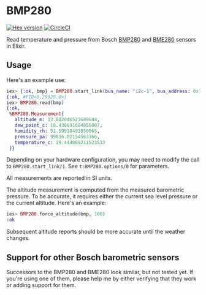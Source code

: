 # BMP280

[![Hex version](https://img.shields.io/hexpm/v/bmp280.svg "Hex version")](https://hex.pm/packages/bmp280)
[![CircleCI](https://circleci.com/gh/fhunleth/bmp280.svg?style=svg)](https://circleci.com/gh/fhunleth/bmp280)

Read temperature and pressure from Bosch
[BMP280](https://www.bosch-sensortec.com/products/environmental-sensors/pressure-sensors/pressure-sensors-bmp280-1.html)
and
[BME280](https://www.bosch-sensortec.com/products/environmental-sensors/humidity-sensors-bme280/)
sensors in Elixir.

## Usage

Here's an example use:

```elixir
iex> {:ok, bmp} = BMP280.start_link(bus_name: "i2c-1", bus_address: 0x77)
{:ok, #PID<0.29929.0>}
iex> BMP280.read(bmp)
{:ok,
 %BMP280.Measurement{
   altitude_m: 13.842046523689644,
   dew_point_c: 18.438691684856007,
   humidity_rh: 51.59938493850065,
   pressure_pa: 99836.02154563366,
   temperature_c: 29.444089211523533
 }}
```

Depending on your hardware configuration, you may need to modify the call to
`BMP280.start_link/1`. See `t:BMP280.options/0` for parameters.

All measurements are reported in SI units.

The altitude measurement is computed from the measured barometric pressure. To
be accurate, it requires either the current sea level pressure or the current
altitude. Here's an example:

```elixir
iex> BMP280.force_altitude(bmp, 100)
:ok
```

Subsequent altitude reports should be more accurate until the weather changes.

## Support for other Bosch barometric sensors

Successors to the BMP280 and BME280 look similar, but not tested yet. If you're
using one of them, please help me by either verifying that they work or adding
support for them.
